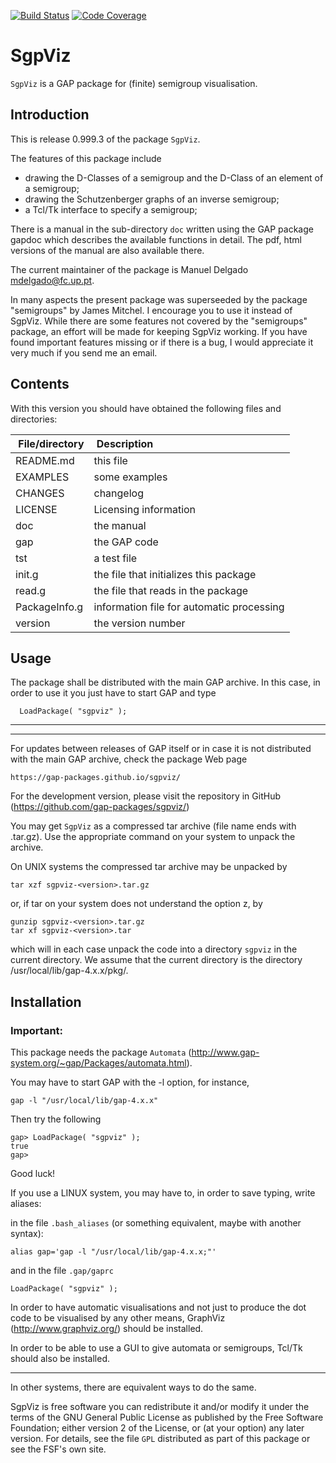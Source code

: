 [![Build Status](https://travis-ci.org/gap-packages/sgpviz.svg?branch=master)](https://travis-ci.org/gap-packages/sgpviz)
[![Code Coverage](https://codecov.io/github/gap-packages/sgpviz/coverage.svg?branch=master&token=)](https://codecov.io/gh/gap-packages/sgpviz)

SgpViz
======

`SgpViz` is a GAP package for (finite) semigroup visualisation.

Introduction
------------

This is release 0.999.3 of  the package `SgpViz`.

The features of this package include

- drawing the D-Classes of a semigroup and the D-Class of an element of a semigroup;
- drawing the Schutzenberger graphs of an inverse semigroup;
- a Tcl/Tk interface to specify a semigroup;

There is a manual in the sub-directory `doc` written using the GAP package
gapdoc which describes the available functions in detail. The pdf, html
versions of the manual are also available there.

The current maintainer of the package is Manuel Delgado <mdelgado@fc.up.pt>.

In many aspects the present package was superseeded by the package "semigroups" by James Mitchel. I encourage you to use it instead of SgpViz. While there are some features not covered by the "semigroups" package, an effort will be made for keeping SgpViz working.
If you  have found important features missing or if there is a bug, I would appreciate it very much if you send me an email.

Contents
--------
With this version you should have obtained the following files and directories:

| File/directory | Description |
|:-----|:------|
|README.md|   this file|
|EXAMPLES|	some examples|
|CHANGES|	changelog|
|LICENSE|	Licensing information|
|doc  |	the manual|
|gap  |the GAP code|
|tst  |	a test file|
|init.g| the file that initializes this package|
|read.g |         		the file that reads in the package|
|PackageInfo.g	| information file for automatic processing|
|version	|the version number|

Usage
-----
The package shall be distributed with the main GAP archive. In this case, in
order to use it you just have to start GAP and type

      LoadPackage( "sgpviz" );

------------------------------
------------------------------
For updates between releases of GAP itself or in case it is not distributed
with the main GAP archive, check the package Web page

    https://gap-packages.github.io/sgpviz/

For the development version, please visit the repository in GitHub (https://github.com/gap-packages/sgpviz/)

You may get `SgpViz` as a compressed tar archive (file name ends with
.tar.gz). Use the appropriate command on your system to unpack the
archive.

On UNIX systems the compressed tar archive may be unpacked by

    tar xzf sgpviz-<version>.tar.gz

or, if tar on your system does not understand the option z, by

    gunzip sgpviz-<version>.tar.gz
    tar xf sgpviz-<version>.tar

which will in each case unpack the code into a directory `sgpviz`
in the current directory. We assume that the current directory is the
directory /usr/local/lib/gap-4.x.x/pkg/.

Installation
------------

### Important:

This package needs the package `Automata` (http://www.gap-system.org/~gap/Packages/automata.html).


You may have to start GAP with the -l option, for instance,

    gap -l "/usr/local/lib/gap-4.x.x"

Then try the following

    gap> LoadPackage( "sgpviz" ); 
    true
    gap>

Good luck!

If you use a LINUX system, you may have to, in order to save typing, write
aliases: 

in the file `.bash_aliases` (or something equivalent, maybe with another syntax): 

    alias gap='gap -l "/usr/local/lib/gap-4.x.x;"'

and in the file `.gap/gaprc`

    LoadPackage( "sgpviz" ); 

In order to have automatic visualisations and not just to produce the dot code to be visualised by any other means, GraphViz (http://www.graphviz.org/) should be installed.

In order to be able to use a GUI to give automata or semigroups, Tcl/Tk should also be installed.

----------
In other systems, there are equivalent ways to do the same.

SgpViz is free software you can redistribute it and/or modify it
under the terms of the GNU General Public License as published by the
Free Software Foundation; either version 2 of the License, or (at your
option) any later version. For details, see the file `GPL` distributed
as part of this package or see the FSF's own site.
